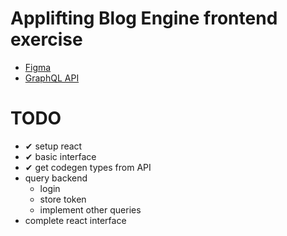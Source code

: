 # Applifting Blog Engine frontend exercise 

- [Figma](https://www.figma.com/file/VagZOrr3TjTAxGCpCUTSrO/Applifting-|-Full-Stack-Cvičení)
- [GraphQL API](https://github.com/EtienneDuv/test-Applifting)

# TODO
- ✔ setup react
- ✔ basic interface
- ✔ get codegen types from API
- query backend
  - login
  - store token
  - implement other queries
- complete react interface